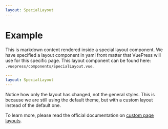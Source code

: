 ```yaml
---
layout: SpecialLayout
---
```


# Example

This is markdown content rendered inside a special layout component. We have specified a layout component in yaml front matter that VuePress will use for this specific page. This layout component can be found here: `.vuepress/components/SpecialLayout.vue`.

```yaml
---
layout: SpecialLayout
---
```

Notice how only the layout has changed, not the general styles. This is because we are still using the default theme, but with a custom layout instead of the default one.

To learn more, please read the official documentation on [custom page layouts](https://v1.vuepress.vuejs.org/theme/default-theme-config.html#custom-layout-for-specific-pages).